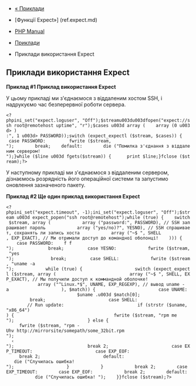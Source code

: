 - [« Приклади](expect.examples.md)
- [Функції Expect»] (ref.expect.md)

- [PHP Manual](index.md)
- [Приклади](expect.examples.md)
- Приклади використання Expect

## Приклади використання Expect

**Приклад #1 Приклад використання Expect**

У цьому прикладі ми з'єднаємося з віддаленим хостом SSH, і надрукуємо
час безперервної роботи сервера.

` <?phpini_set("expect.loguser", "Off");$streamu003du003dfopen("expect://ssh root@remotehost uptime", "r");$cases u003d array (    array (0 u003d> ) :", 1 u003d> PASSWORD));switch (expect_expectl ($stream, $cases)) {    case PASSWORD:         fwrite ($stream, 
");        break;    default:        die ("Помилка з'єднання з віддаленим сервером!
");}while ($line u003d fgets($stream)) {      print $line;}fclose ($stream);?> `

У наступному прикладі ми з'єднаємося з віддаленим сервером, дізнаємось
розрядність його операційної системи та запустимо оновлення зазначеного
пакету.

**Приклад #2 Ще один приклад використання Expect**

` <?phpini_set("expect.timeout", -1);ini_set("expect.loguser", "Off");$stream u003d expect_popen("ssh root@remotehost");while (true) {    switch $stream, array (            array ("password:", PASSWORD), // SSH запрашивает пароль            array ("yes/no)?", YESNO), // SSH спрашивает, сохранять ли запись хоста            array ("~$ ", SHELL , EXP_EXACT), // Ми отримали доступ до командної оболонці!    ))) {       case PASSWORD:    f f     
");             break;         case YESNO:            fwrite ($stream, "yes
");              break;         case SHELL:            fwrite ($stream, "uname -a
");            while (true) {                    switch (expect_expectl ($stream, array (                            array ("~$ ", SHELL, EXP_EXACT), // Мы получили доступ к коммандной оболочке!                            array ("^Linux.*$", UNAME, EXP_REGEXP), // вывод uname -a                    ), $match)) {                        case UNAME:                            $uname .u003d $match[0];                            break;                        case SHELL:                            // Run update:                            if (strstr ($uname, "x86_64") ) {                                      fwrite ($stream, "rpm me
");                            } else {                                    fwrite ($stream, "rpm -Uhv http://mirrorsite/somepath/some_32bit.rpm
");                                                                     ‹
");                            break 2;                        case EXP_TIMEOUT:                        case EXP_EOF:                            break 2;                        default:                            die ("Случилась ошибка!
");                    }            }            break 2;        case EXP_TIMEOUT:        case EXP_EOF:            break 2;        default:            die ("Случилась ошибка!
");    }}fclose ($stream);?> `
